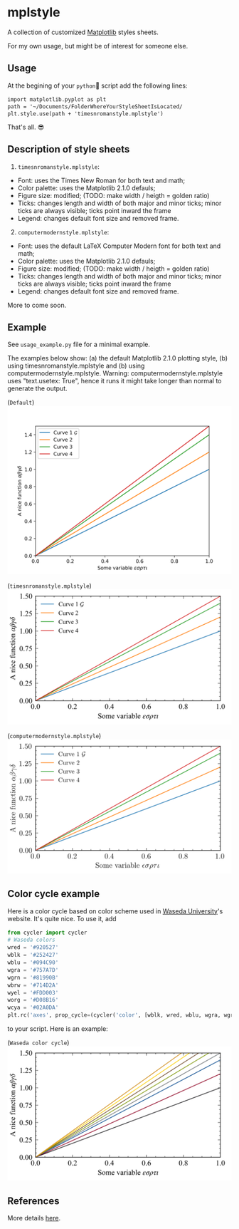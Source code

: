 # mplstyle
A collection of customized [Matplotlib](http://matplotlib.org) styles sheets. 

For my own usage, but  might be of interest for someone else.

## Usage
At the begining of your `python`🐍 script add the following lines:

~~~~
import matplotlib.pyplot as plt
path = '~/Documents/FolderWhereYourStyleSheetIsLocated/
plt.style.use(path + 'timesnromanstyle.mplstyle')
~~~~

That's all. 😎

## Description of style sheets

1. `timesnromanstyle.mplstyle`: 
  * Font: uses the Times New Roman for both text and math; 
  * Color palette: uses the Matplotlib 2.1.0 defauls; 
  * Figure size: modified; (TODO: make width / heigth = golden ratio)
  * Ticks: changes length and width of both major and minor ticks; minor ticks 
  are always visible; ticks point inward the frame
  * Legend: changes default font size and removed frame.
  
2. `computermodernstyle.mplstyle`: 
 * Font: uses the default LaTeX Computer Modern font for both text and math; 
 * Color palette: uses the Matplotlib 2.1.0 defauls; 
 * Figure size: modified; (TODO: make width / heigth = golden ratio)
 * Ticks: changes length and width of both major and minor ticks; minor ticks 
 are always visible; ticks point inward the frame
 * Legend: changes default font size and removed frame. 
  
More to come soon.
 
## Example
See `usage_example.py` file for a minimal example.

The examples below show: (a) the default Matplotlib 2.1.0 plotting style, 
(b) using timesnromanstyle.mplstyle and (b) using computermodernstyle.mplstyle.
Warning: computermodernstyle.mplstyle uses "text.usetex: True", hence it runs 
it might take longer than normal to generate the output.

(`Default`)
![example_default](example_default.png)

(`timesnromanstyle.mplstyle`)
![example_tmnroman](example_tmnroman.png)

(`computermodernstyle.mplstyle`)
![example_tmnroman](example_computermodern.png)

## Color cycle example

Here is a color cycle based on color scheme used 
in [Waseda University](https://www.waseda.jp/top/en)'s website. It's quite nice. To use it, add

```python
from cycler import cycler
# Waseda colors
wred = '#920527'
wblk = '#252427'
wblu = '#094C90'
wgra = '#757A7D'
wgrn = '#81990B'
wbrw = '#714D2A'
wyel = '#FDD003'
worg = '#D08B16'
wcya = '#02A0DA'
plt.rc('axes', prop_cycle=(cycler('color', [wblk, wred, wblu, wgra, wgrn, wbrw, wyel, worg, wcya])))
```

to your script. Here is an example:

(`Waseda color cycle`)
![example_waseda](example_waseda.png)

## References
More details [here](https://matplotlib.org/users/customizing.html).
